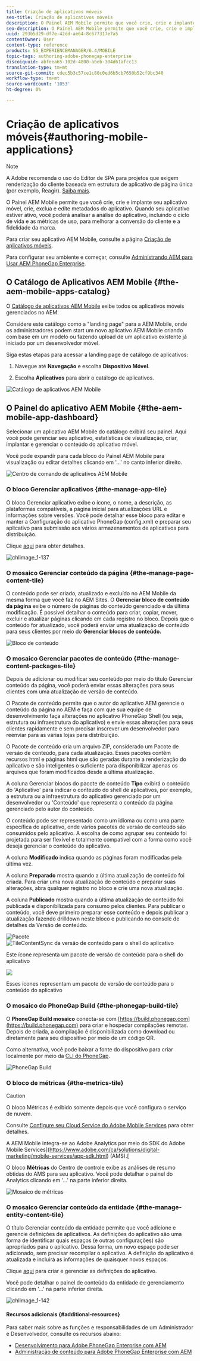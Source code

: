 ```yaml
---
title: Criação de aplicativos móveis
seo-title: Criação de aplicativos móveis
description: O Painel AEM Mobile permite que você crie, crie e implante seu aplicativo móvel, crie, exclua e edite metadados do aplicativo. Siga esta página para saber mais.
seo-description: O Painel AEM Mobile permite que você crie, crie e implante seu aplicativo móvel, crie, exclua e edite metadados do aplicativo. Siga esta página para saber mais.
uuid: 293b5d29-df7e-42dd-ae64-8c677317e7a5
contentOwner: User
content-type: reference
products: SG_EXPERIENCEMANAGER/6.4/MOBILE
topic-tags: authoring-adobe-phonegap-enterprise
discoiquuid: abfeea65-102d-4800-abeb-304d61afcc13
translation-type: tm+mt
source-git-commit: cdec5b3c57ce1c80c0ed6b5cb7650b52cf9bc340
workflow-type: tm+mt
source-wordcount: '1053'
ht-degree: 0%

---
```



# Criação de aplicativos móveis{#authoring-mobile-applications}

>[!NOTE]
>
>A Adobe recomenda o uso do Editor de SPA para projetos que exigem renderização do cliente baseada em estrutura de aplicativo de página única (por exemplo, Reagir). [Saiba mais](/help/sites-developing/spa-overview.md).

O Painel AEM Mobile permite que você crie, crie e implante seu aplicativo móvel, crie, exclua e edite metadados do aplicativo. Quando seu aplicativo estiver ativo, você poderá analisar a análise do aplicativo, incluindo o ciclo de vida e as métricas de uso, para melhorar a conversão do cliente e a fidelidade da marca.

Para criar seu aplicativo AEM Mobile, consulte a página [Criação de aplicativos móveis](/help/mobile/building-app-mobile-phonegap.md).

Para configurar seu ambiente e começar, consulte [Administrando AEM para Usar AEM PhoneGap Enterprise](/help/mobile/administer-phonegap.md).

## O Catálogo de Aplicativos AEM Mobile {#the-aem-mobile-apps-catalog}

O [Catálogo de aplicativos AEM Mobile](http://localhost:4502/aem/apps.html/content/phonegap) exibe todos os aplicativos móveis gerenciados no AEM.

Considere este catálogo como a &quot;landing page&quot; para a AEM Mobile, onde os administradores podem start um novo aplicativo AEM Mobile criando com base em um modelo ou fazendo upload de um aplicativo existente já iniciado por um desenvolvedor móvel.

Siga estas etapas para acessar a landing page de catálogo de aplicativos:

1. Navegue até **Navegação** e escolha **Dispositivo Móvel**.

1. Escolha **Aplicativos** para abrir o catálogo de aplicativos.

![Catálogo de aplicativos AEM Mobile](assets/chlimage_1-135.png)

## O Painel do aplicativo AEM Mobile {#the-aem-mobile-app-dashboard}

Selecionar um aplicativo AEM Mobile do catálogo exibirá seu painel. Aqui você pode gerenciar seu aplicativo, estatísticas de visualização, criar, implantar e gerenciar o conteúdo do aplicativo móvel.

Você pode expandir para cada bloco do Painel AEM Mobile para visualização ou editar detalhes clicando em &#39;...&#39; no canto inferior direito.

![Centro de comando de aplicativos AEM Mobile](assets/chlimage_1-136.png)

### O bloco Gerenciar aplicativos {#the-manage-app-tile}

O bloco Gerenciar aplicativo exibe o ícone, o nome, a descrição, as plataformas compatíveis, a página inicial para atualizações URL e informações sobre versões. Você pode detalhar esse bloco para editar e manter a Configuração do aplicativo PhoneGap (config.xml) e preparar seu aplicativo para submissão aos vários armazenamentos de aplicativos para distribuição.

Clique [aqui](/help/mobile/phonegap-app-details-tile.md) para obter detalhes.

![chlimage_1-137](assets/chlimage_1-137.png)

### O mosaico Gerenciar conteúdo da página {#the-manage-page-content-tile}

O conteúdo pode ser criado, atualizado e excluído no AEM Mobile da mesma forma que você faz no AEM Sites. O **Gerenciar bloco de conteúdo da página** exibe o número de páginas do conteúdo gerenciado e da última modificação. É possível detalhar o conteúdo para criar, copiar, mover, excluir e atualizar páginas clicando em cada registro no bloco. Depois que o conteúdo for atualizado, você poderá enviar uma atualização de conteúdo para seus clientes por meio do **Gerenciar blocos de conteúdo.**

![Bloco de conteúdo](assets/chlimage_1-138.png)

### O mosaico Gerenciar pacotes de conteúdo {#the-manage-content-packages-tile}

Depois de adicionar ou modificar seu conteúdo por meio do título Gerenciar conteúdo da página, você poderá enviar essas alterações para seus clientes com uma atualização de versão de conteúdo.

O Pacote de conteúdo permite que o autor do aplicativo AEM gerencie o conteúdo da página no AEM e faça com que sua equipe de desenvolvimento faça alterações no aplicativo PhoneGap Shell (ou seja, estrutura ou infraestrutura do aplicativo) e envie essas alterações para seus clientes rapidamente e sem precisar inscrever um desenvolvedor para reenviar para as várias lojas para distribuição.

O Pacote de conteúdo cria um arquivo ZIP, considerado um Pacote de versão de conteúdo, para cada atualização. Esses pacotes contêm recursos html e páginas html que são geradas durante a renderização do aplicativo e são inteligentes o suficiente para disponibilizar apenas os arquivos que foram modificados desde a última atualização.

A coluna Gerenciar blocos do pacote de conteúdo **Tipo** exibirá o conteúdo do &#39;Aplicativo&#39; para indicar o conteúdo do shell de aplicativos, por exemplo, a estrutura ou a infraestrutura do aplicativo gerenciado por um desenvolvedor ou &#39;Conteúdo&#39; que representa o conteúdo da página gerenciado pelo autor do conteúdo.

O conteúdo pode ser representado como um idioma ou como uma parte específica do aplicativo, onde vários pacotes de versão de conteúdo são consumidos pelo aplicativo. A escolha de como agrupar seu conteúdo foi projetada para ser flexível e totalmente compatível com a forma como você deseja gerenciar o conteúdo do aplicativo.

A coluna **Modificado** indica quando as páginas foram modificadas pela última vez.

A coluna **Preparado** mostra quando a última atualização de conteúdo foi criada. Para criar uma nova atualização de conteúdo e preparar suas alterações, abra qualquer registro no bloco e crie uma nova atualização.

A coluna **Publicado** mostra quando a última atualização de conteúdo foi publicada e disponibilizada para consumo pelos clientes. Para publicar o conteúdo, você deve primeiro preparar esse conteúdo e depois publicar a atualização fazendo drilldown neste bloco e publicando no console de detalhes da Versão de conteúdo.

![Pacote ](assets/chlimage_1-139.png) ![TileContentSync da versão de conteúdo para o shell do aplicativo](do-not-localize/chlimage_1-5.png)

Este ícone representa um pacote de versão de conteúdo para o shell do aplicativo

![](do-not-localize/chlimage_1-6.png)

Esses ícones representam um pacote de versão de conteúdo para o conteúdo do aplicativo

### O mosaico do PhoneGap Build {#the-phonegap-build-tile}

O **PhoneGap Build mosaico** conecta-se com [https://build.phonegap.com](https://build.phonegap.com) para criar e hospedar compilações remotas. Depois de criada, a compilação é disponibilizada como download ou diretamente para seu dispositivo por meio de um código QR.

Como alternativa, você pode baixar a fonte do dispositivo para criar localmente por meio da [CLI do PhoneGap](https://docs.phonegap.com/en/3.5.0/guide_cli_index.md.html).

![PhoneGap Build](assets/chlimage_1-140.png)

### O bloco de métricas {#the-metrics-tile}

>[!CAUTION]
>
>O bloco Métricas é exibido somente depois que você configura o serviço de nuvem.
>
>Consulte [Configure seu Cloud Service do Adobe Mobile Services](/help/mobile/configure-adobe-mobile-cloud-service.md) para obter detalhes.

A AEM Mobile integra-se ao Adobe Analytics por meio do SDK do Adobe Mobile Services](https://www.adobe.com/ca/solutions/digital-marketing/mobile-services/app-sdk.html) (AMS).[

O bloco **Métricas** do Centro de controle exibe as análises de resumo obtidas do AMS para seu aplicativo. Você pode detalhar o painel do Analytics clicando em &#39;...&#39; na parte inferior direita.

![Mosaico de métricas](assets/chlimage_1-141.png)

### O mosaico Gerenciar conteúdo da entidade {#the-manage-entity-content-tile}

O título Gerenciar conteúdo da entidade permite que você adicione e gerencie definições de aplicativos. As definições do aplicativo são uma forma de identificar quais espaços (e outras configurações) são apropriados para o aplicativo. Dessa forma, um novo espaço pode ser adicionado, sem precisar recompilar o aplicativo. A definição do aplicativo é atualizada e incluirá as informações de quaisquer novos espaços.

Clique [aqui](/help/mobile/phonegap-app-definitions.md) para criar e gerenciar as definições do aplicativo.

Você pode detalhar o painel de conteúdo da entidade de gerenciamento clicando em &#39;...&#39; na parte inferior direita.

![chlimage_1-142](assets/chlimage_1-142.png)

#### Recursos adicionais {#additional-resources}

Para saber mais sobre as funções e responsabilidades de um Administrador e Desenvolvedor, consulte os recursos abaixo:

* [Desenvolvimento para Adobe PhoneGap Enterprise com AEM](/help/mobile/developing-in-phonegap.md)
* [Administração de conteúdo para Adobe PhoneGap Enterprise com AEM](/help/mobile/administer-phonegap.md)

